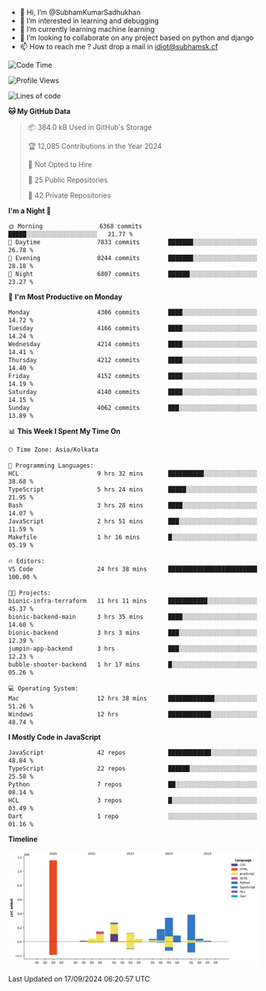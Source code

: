 - 👋 Hi, I’m @SubhamKumarSadhukhan
- 👀 I’m interested in learning and debugging
- 🌱 I’m currently learning machine learning
- 💞️ I’m looking to collaborate on any project based on python and django
- 📫 How to reach me ?
      Just drop a mail in idiot@subhamsk.cf

<!---
SubhamKumarSadhukhan/SubhamKumarSadhukhan is a ✨ special ✨ repository because its `README.md` (this file) appears on your GitHub profile.
You can click the Preview link to take a look at your changes.
--->


<!--START_SECTION:waka-->
![Code Time](http://img.shields.io/badge/Code%20Time-2%2C506%20hrs%2020%20mins-blue)

![Profile Views](http://img.shields.io/badge/Profile%20Views-6-blue)

![Lines of code](https://img.shields.io/badge/From%20Hello%20World%20I%27ve%20Written-2.9%20million%20lines%20of%20code-blue)

**🐱 My GitHub Data** 

> 📦 384.0 kB Used in GitHub's Storage 
 > 
> 🏆 12,085 Contributions in the Year 2024
 > 
> 🚫 Not Opted to Hire
 > 
> 📜 25 Public Repositories 
 > 
> 🔑 42 Private Repositories 
 > 
**I'm a Night 🦉** 

```text
🌞 Morning                6368 commits        █████░░░░░░░░░░░░░░░░░░░░   21.77 % 
🌆 Daytime                7833 commits        ███████░░░░░░░░░░░░░░░░░░   26.78 % 
🌃 Evening                8244 commits        ███████░░░░░░░░░░░░░░░░░░   28.18 % 
🌙 Night                  6807 commits        ██████░░░░░░░░░░░░░░░░░░░   23.27 % 
```
📅 **I'm Most Productive on Monday** 

```text
Monday                   4306 commits        ████░░░░░░░░░░░░░░░░░░░░░   14.72 % 
Tuesday                  4166 commits        ████░░░░░░░░░░░░░░░░░░░░░   14.24 % 
Wednesday                4214 commits        ████░░░░░░░░░░░░░░░░░░░░░   14.41 % 
Thursday                 4212 commits        ████░░░░░░░░░░░░░░░░░░░░░   14.40 % 
Friday                   4152 commits        ████░░░░░░░░░░░░░░░░░░░░░   14.19 % 
Saturday                 4140 commits        ████░░░░░░░░░░░░░░░░░░░░░   14.15 % 
Sunday                   4062 commits        ███░░░░░░░░░░░░░░░░░░░░░░   13.89 % 
```


📊 **This Week I Spent My Time On** 

```text
🕑︎ Time Zone: Asia/Kolkata

💬 Programming Languages: 
HCL                      9 hrs 32 mins       ██████████░░░░░░░░░░░░░░░   38.68 % 
TypeScript               5 hrs 24 mins       █████░░░░░░░░░░░░░░░░░░░░   21.95 % 
Bash                     3 hrs 28 mins       ████░░░░░░░░░░░░░░░░░░░░░   14.07 % 
JavaScript               2 hrs 51 mins       ███░░░░░░░░░░░░░░░░░░░░░░   11.59 % 
Makefile                 1 hr 16 mins        █░░░░░░░░░░░░░░░░░░░░░░░░   05.19 % 

🔥 Editors: 
VS Code                  24 hrs 38 mins      █████████████████████████   100.00 % 

🐱‍💻 Projects: 
bionic-infra-terraform   11 hrs 11 mins      ███████████░░░░░░░░░░░░░░   45.37 % 
bionic-backend-main      3 hrs 35 mins       ████░░░░░░░░░░░░░░░░░░░░░   14.60 % 
bionic-backend           3 hrs 3 mins        ███░░░░░░░░░░░░░░░░░░░░░░   12.39 % 
jumpin-app-backend       3 hrs               ███░░░░░░░░░░░░░░░░░░░░░░   12.23 % 
bubble-shooter-backend   1 hr 17 mins        █░░░░░░░░░░░░░░░░░░░░░░░░   05.26 % 

💻 Operating System: 
Mac                      12 hrs 38 mins      █████████████░░░░░░░░░░░░   51.26 % 
Windows                  12 hrs              ████████████░░░░░░░░░░░░░   48.74 % 
```

**I Mostly Code in JavaScript** 

```text
JavaScript               42 repos            ████████████░░░░░░░░░░░░░   48.84 % 
TypeScript               22 repos            ██████░░░░░░░░░░░░░░░░░░░   25.58 % 
Python                   7 repos             ██░░░░░░░░░░░░░░░░░░░░░░░   08.14 % 
HCL                      3 repos             █░░░░░░░░░░░░░░░░░░░░░░░░   03.49 % 
Dart                     1 repo              ░░░░░░░░░░░░░░░░░░░░░░░░░   01.16 % 
```



**Timeline**

![Lines of Code chart](https://raw.githubusercontent.com/SubhamKumarSadhukhan/SubhamKumarSadhukhan/main/assets/bar_graph.png)


 Last Updated on 17/09/2024 06:20:57 UTC
<!--END_SECTION:waka-->
